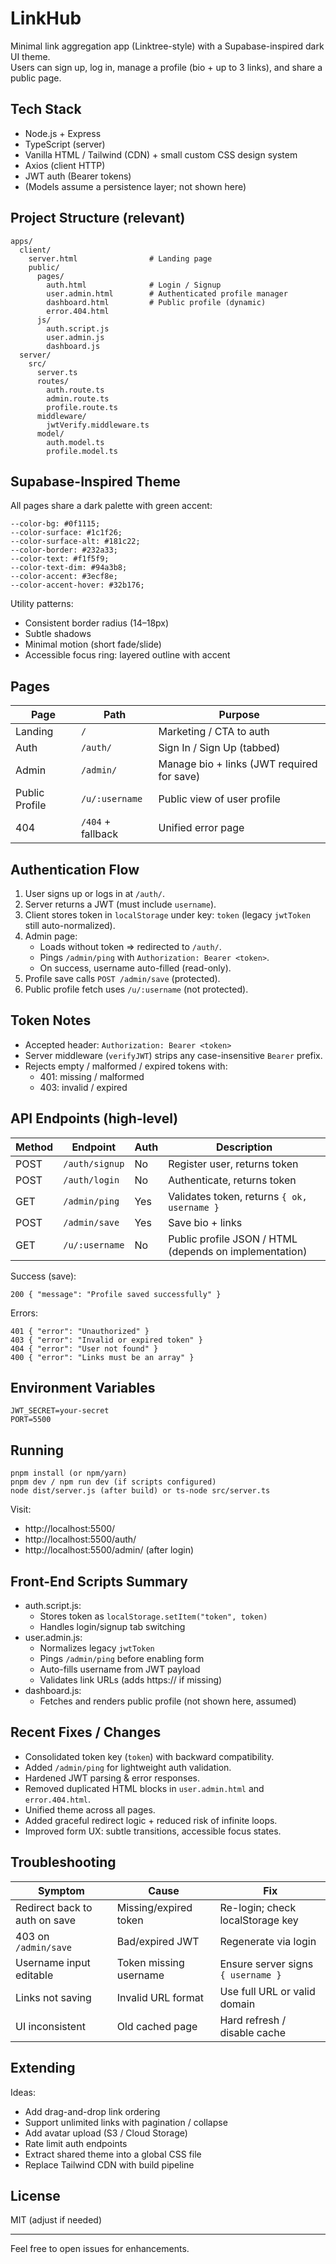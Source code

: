 # LinkHub

Minimal link aggregation app (Linktree-style) with a Supabase-inspired dark UI theme.  
Users can sign up, log in, manage a profile (bio + up to 3 links), and share a public page.

## Tech Stack

- Node.js + Express
- TypeScript (server)
- Vanilla HTML / Tailwind (CDN) + small custom CSS design system
- Axios (client HTTP)
- JWT auth (Bearer tokens)
- (Models assume a persistence layer; not shown here)

## Project Structure (relevant)

```
apps/
  client/
    server.html                # Landing page
    public/
      pages/
        auth.html              # Login / Signup
        user.admin.html        # Authenticated profile manager
        dashboard.html         # Public profile (dynamic)
        error.404.html
      js/
        auth.script.js
        user.admin.js
        dashboard.js
  server/
    src/
      server.ts
      routes/
        auth.route.ts
        admin.route.ts
        profile.route.ts
      middleware/
        jwtVerify.middleware.ts
      model/
        auth.model.ts
        profile.model.ts
```

## Supabase-Inspired Theme

All pages share a dark palette with green accent:

```
--color-bg: #0f1115;
--color-surface: #1c1f26;
--color-surface-alt: #181c22;
--color-border: #232a33;
--color-text: #f1f5f9;
--color-text-dim: #94a3b8;
--color-accent: #3ecf8e;
--color-accent-hover: #32b176;
```

Utility patterns:

- Consistent border radius (14–18px)
- Subtle shadows
- Minimal motion (short fade/slide)
- Accessible focus ring: layered outline with accent

## Pages

| Page           | Path              | Purpose                                    |
| -------------- | ----------------- | ------------------------------------------ |
| Landing        | `/`               | Marketing / CTA to auth                    |
| Auth           | `/auth/`          | Sign In / Sign Up (tabbed)                 |
| Admin          | `/admin/`         | Manage bio + links (JWT required for save) |
| Public Profile | `/u/:username`    | Public view of user profile                |
| 404            | `/404` + fallback | Unified error page                         |

## Authentication Flow

1. User signs up or logs in at `/auth/`.
2. Server returns a JWT (must include `username`).
3. Client stores token in `localStorage` under key: `token` (legacy `jwtToken` still auto-normalized).
4. Admin page:
   - Loads without token => redirected to `/auth/`.
   - Pings `/admin/ping` with `Authorization: Bearer <token>`.
   - On success, username auto-filled (read-only).
5. Profile save calls `POST /admin/save` (protected).
6. Public profile fetch uses `/u/:username` (not protected).

## Token Notes

- Accepted header: `Authorization: Bearer <token>`
- Server middleware (`verifyJWT`) strips any case-insensitive `Bearer` prefix.
- Rejects empty / malformed / expired tokens with:
  - 401: missing / malformed
  - 403: invalid / expired

## API Endpoints (high-level)

| Method | Endpoint       | Auth | Description                                            |
| ------ | -------------- | ---- | ------------------------------------------------------ |
| POST   | `/auth/signup` | No   | Register user, returns token                           |
| POST   | `/auth/login`  | No   | Authenticate, returns token                            |
| GET    | `/admin/ping`  | Yes  | Validates token, returns `{ ok, username }`            |
| POST   | `/admin/save`  | Yes  | Save bio + links                                       |
| GET    | `/u/:username` | No   | Public profile JSON / HTML (depends on implementation) |

Success (save):

```
200 { "message": "Profile saved successfully" }
```

Errors:

```
401 { "error": "Unauthorized" }
403 { "error": "Invalid or expired token" }
404 { "error": "User not found" }
400 { "error": "Links must be an array" }
```

## Environment Variables

```
JWT_SECRET=your-secret
PORT=5500
```

## Running

```
pnpm install (or npm/yarn)
pnpm dev / npm run dev (if scripts configured)
node dist/server.js (after build) or ts-node src/server.ts
```

Visit:

- http://localhost:5500/
- http://localhost:5500/auth/
- http://localhost:5500/admin/ (after login)

## Front-End Scripts Summary

- auth.script.js:
  - Stores token as `localStorage.setItem("token", token)`
  - Handles login/signup tab switching
- user.admin.js:
  - Normalizes legacy `jwtToken`
  - Pings `/admin/ping` before enabling form
  - Auto-fills username from JWT payload
  - Validates link URLs (adds https:// if missing)
- dashboard.js:
  - Fetches and renders public profile (not shown here, assumed)

## Recent Fixes / Changes

- Consolidated token key (`token`) with backward compatibility.
- Added `/admin/ping` for lightweight auth validation.
- Hardened JWT parsing & error responses.
- Removed duplicated HTML blocks in `user.admin.html` and `error.404.html`.
- Unified theme across all pages.
- Added graceful redirect logic + reduced risk of infinite loops.
- Improved form UX: subtle transitions, accessible focus states.

## Troubleshooting

| Symptom                       | Cause                  | Fix                                |
| ----------------------------- | ---------------------- | ---------------------------------- |
| Redirect back to auth on save | Missing/expired token  | Re-login; check localStorage key   |
| 403 on `/admin/save`          | Bad/expired JWT        | Regenerate via login               |
| Username input editable       | Token missing username | Ensure server signs `{ username }` |
| Links not saving              | Invalid URL format     | Use full URL or valid domain       |
| UI inconsistent               | Old cached page        | Hard refresh / disable cache       |

## Extending

Ideas:

- Add drag-and-drop link ordering
- Support unlimited links with pagination / collapse
- Add avatar upload (S3 / Cloud Storage)
- Rate limit auth endpoints
- Extract shared theme into a global CSS file
- Replace Tailwind CDN with build pipeline

## License

MIT (adjust if needed)

---

Feel free to open issues for enhancements.
